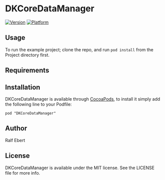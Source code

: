 # DKCoreDataManager

[![Version](http://cocoapod-badges.herokuapp.com/v/DKCoreDataManager/badge.png)](http://cocoadocs.org/docsets/DKCoreDataManager)
[![Platform](http://cocoapod-badges.herokuapp.com/p/DKCoreDataManager/badge.png)](http://cocoadocs.org/docsets/DKCoreDataManager)

## Usage

To run the example project; clone the repo, and run `pod install` from the Project directory first.

## Requirements

## Installation

DKCoreDataManager is available through [CocoaPods](http://cocoapods.org), to install
it simply add the following line to your Podfile:

    pod "DKCoreDataManager"

## Author

Ralf Ebert

## License

DKCoreDataManager is available under the MIT license. See the LICENSE file for more info.

